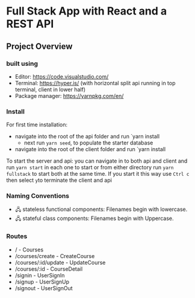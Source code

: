 # Full Stack App with React and a REST API

## Project Overview

### built using

- Editor: https://code.visualstudio.com/
- Terminal: https://hyper.is/ (with horizontal split api running in top terminal, client in lower half)
- Package manager: https://yarnpkg.com/en/

### Install

For first time installation:

- navigate into the root of the api folder and run `yarn install
  - next run `yarn seed`, to populate the starter database
- navigate into the root of the client folder and run `yarn install

To start the server and api:
you can navigate in to both api and client and run `yarn start` in each one to start or from either directory run `yarn fullstack` to start both at the same time. If you start it this way use `Ctrl c` then select `y`to terminate the client and api

### Naming Conventions

- 🖧 stateless functional components: Filenames begin with lowercase.
- 🖧 stateful class components: Filenames begin with Uppercase.

### Routes

- / - Courses
- /courses/create - CreateCourse
- /courses/:id/update - UpdateCourse
- /courses/:id - CourseDetail
- /signin - UserSignIn
- /signup - UserSignUp
- /signout - UserSignOut
